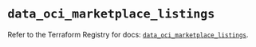 # `data_oci_marketplace_listings`

Refer to the Terraform Registry for docs: [`data_oci_marketplace_listings`](https://registry.terraform.io/providers/oracle/oci/6.18.0/docs/data-sources/marketplace_listings).
